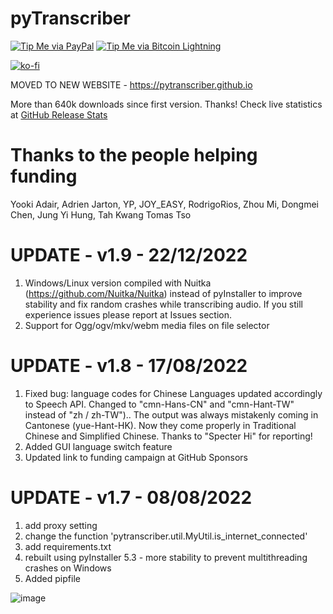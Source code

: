 # pyTranscriber

[![Tip Me via PayPal](https://img.shields.io/badge/PayPal-tip%20me-1462ab.svg?logo=paypal)](https://www.paypal.com/cgi-bin/webscr?cmd=_donations&business=YHB854YHPJCU8&item_name=Donation+pyTranscriber&currency_code=BRL)
[![Tip Me via Bitcoin Lightning](https://img.shields.io/badge/Bitcoin-tip%20me-f7931a.svg?logo=bitcoin)](https://github.com/raryelcostasouza/pyTranscriber/raw/master/doc/lightning.jpeg)

[![ko-fi](https://ko-fi.com/img/githubbutton_sm.svg)](https://ko-fi.com/A0A6AIR3D)

MOVED TO NEW WEBSITE - <a href="https://pytranscriber.github.io">https://pytranscriber.github.io</a>

More than 640k downloads since first version. Thanks!
Check live statistics at <a href="https://somsubhra.github.io/github-release-stats/?username=raryelcostasouza&repository=pyTranscriber&page=1&per_page=30">GitHub Release Stats</a>

# Thanks to the people helping funding
Yooki Adair, Adrien Jarton, YP, JOY_EASY, RodrigoRios, Zhou Mi, Dongmei Chen, Jung Yi Hung, Tah Kwang Tomas Tso

# UPDATE - v1.9 - 22/12/2022
1. Windows/Linux version compiled with Nuitka (https://github.com/Nuitka/Nuitka) instead of pyInstaller to improve stability and fix random crashes while transcribing audio. If you still experience issues please report at Issues section.
2. Support for Ogg/ogv/mkv/webm media files on file selector

# UPDATE - v1.8 - 17/08/2022
1. Fixed bug: language codes for Chinese Languages updated accordingly to Speech API. Changed to "cmn-Hans-CN" and "cmn-Hant-TW" instead of "zh / zh-TW").. The output was always mistakenly coming in Cantonese (yue-Hant-HK). Now they come properly in Traditional Chinese and Simplified Chinese. Thanks to "Specter Hi" for reporting!
2. Added GUI language switch feature
3. Updated link to funding campaign at GitHub Sponsors

# UPDATE - v1.7 - 08/08/2022
1. add proxy setting
2. change the function 'pytranscriber.util.MyUtil.is_internet_connected'
3. add requirements.txt
4. rebuilt using pyInstaller 5.3 - more stability to prevent multithreading crashes on Windows
5. Added pipfile

![image](https://user-images.githubusercontent.com/23170065/143678535-750ac415-2be7-41ce-b5c2-f1d319d3e204.png)

